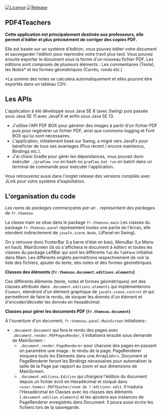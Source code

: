 [![License](https://img.shields.io/badge/Licence-Apache%20Licence%202.0-red)](LICENSE)
[![Release](https://img.shields.io/github/release/themsou/PDF4Teachers.svg)](https://github.com/themsou/PDF4Teachers/releases/)

## PDF4Teachers

**Cette application est principalement destinée aux professeurs, elle permet d'éditer et plus précisément de corriger des copies PDF.**

Elle est basée sur un système d'édition, vous pouvez éditer votre document et sauvegarder l'édition pour reprendre votre travil plus tard. Vous pouvez ensuite exporter le document sous la forme d'un nouveau fichier PDF.
Les éditions sont composés de plusieurs éléments : Les commentaires (Texte), les Notes* et les formes géométriques (Carrés, ronds etc.)

*La somme des notes se calculera automatiquement et elles pouront être exportés dans un tableau CSV.

## Les APIs

L'application à été développé sous Java SE 8 (avec Swing) puis passée sous Java SE 11 avec JavaFX et enfin sous Java SE 13.

- J'utilise l'API PDF BOX pour générer des images à partir d'un fichier PDF puis pour regénérer un fichier PDF, ainsi que commons-logging et Font BOX qui lui sont nécessaires.
- L'application, initialement basé sur Swing, a migré vers JavaFx pour bénéficier de tous ses avantages (Plus récent / encore maintenus, Bindings etc.).
- J'ai choisi Gradle pour gérer les dépendances, vous pouvez donc éxécuter ``./gradlew run`` en bash ou ``gradlew.bat run`` en batch dans un terminal de commande pour exécuter l'application. 

Vous retrouverez aussi dans l'onglet release des versions compilés avec JLink pour votre système d'exploitation.

## L'organisation du code

*Les noms de packages commençants par un ``.`` représentent des packages de ``fr.themsou``*

La classe main se situe dans le package ``fr.themsou.main``
Les classes du package ``fr.themsou.panel`` représentent toutes une partie de l'écran, elle etendent indirectement de ``javafx.scene.Node``, (JPanel en Swing).

On y retrouve donc FooterBar (La barre d'état en bas), MenuBar (Le Menu en haut), MainScreen (là où s'affichera le document à éditer) et toutes les classes du package LeftBar qui sont les différents ``Tab`` du ``TabPane`` initialisé dans Main. Les différents onglets permettrons respectivement de voir la liste des fichiers, ajouter du texte, des notes et des formes géométriques.

**Classes des éléments (``fr.themsou.document.editions.elements``)**

Ces différents éléments (texte, notes et formes géométriques) ont des classes attribués dans ``.document.editions.elements`` qui implémenterons ``Element``, etendront d'un élément graphique de ``javafx.scene.control`` et qui permettront de faire le rendu, de stoquer les donnés d'un élément et d'encoder/décoder les donnés en hexadécimal.

**Classes pour gérer les documents PDF (``fr.themsou.document``)**

À l'ouverture d'un document, ``fr.themsou.panel.MainScreen`` initialisera :

- ``.document.Document`` qui fera le rendu des pages avec ``.document.render.PDFPagesRender``, il initialisera ensuite sous demande de MainScreen :
  - ``.document.render.PageRenderer`` pour chacune des pages en passant en paramètre une image : le rendu de la page. PageRenderer stoquera touts les Elements dans une ArrayList<>. Document et PageRenderer feront les Bindings nécessaires pour automatiser la taille de la Page par rapport au zoom et aux dimensions de MainScreen.
  - ``.document.editions.Edition`` qui chargera l'édition du document depuis un fichier écrit en Hexadécimal et stoqué dans ``<user.home>/.PDFTEacher/<nom de l'édition>.edit``. Il traduira l'Hexadécimal en Classes avec les classes des éléments (``.document.edition.elements``) et les ajoutera aux instances de PageRenderer enregistrés dans Document. Il poura aussi écrire les fichiers lors de la sauvegarde.

